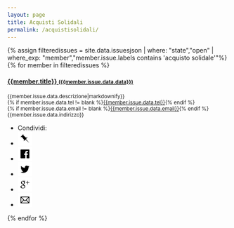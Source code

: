 ```yaml
---
layout: page
title: Acquisti Solidali
permalink: /acquistisolidali/
---
```

<div class="panel-group">
{% assign filteredissues = site.data.issuesjson | where: "state","open" | where_exp: "member","member.issue.labels contains 'acquisto solidale'"%}
{% for member in filteredissues %}

<div class="panel panel-default">
<div class="panel-heading">
<a href="/issues/{{ member.number | datapage_url: '.' }}">
<h4 class="panel-title">
{{member.title}} <small>({{member.issue.data.data}})</small>
</h4>
</a>
</div>
<div class="panel-body">
<small>
<div class="row"><div class="col-xs-12">{{member.issue.data.descrizione|markdownify}}</div></div>
<div class="row">
<div class="col-xs-6"><div class="col-xs-1"><i class="fa fa-phone"></i></div><div class="col-xs-11">{% if member.issue.data.tel != blank %}<a href="tel:{{member.issue.data.tel}}">{{member.issue.data.tel}}</a>{% endif %}</div></div>
<div class="col-xs-6"><div class="col-xs-1"><i class="fa fa-envelope"></i></div><div class="col-xs-11">{% if member.issue.data.email != blank %}<a href="mailto:{{member.issue.data.email}}">{{member.issue.data.email}}</a>{% endif %}</div></div>
</div>
<div class="row"><div class="col-xs-6"><div class="col-xs-1"><i class="fa fa-home"></i></div><div class="col-xs-11">{{member.issue.data.indirizzo}}</div></div><div class="col-xs-6"></div></div>

</small>
</div>
<div class="panel-footer">
<ul class="share-buttons">
  <li>Condividi:</li>
  <li><a href="https://www.covid19italia.info/issues/{{ member.number | datapage_url: '.' }}" title="Copia link"><img alt="Copia link" src="/img/icone/link.png"></a></li>
  <li><a href="https://www.facebook.com/sharer/sharer.php?u=https://www.covid19italia.info/issues/{{ member.number}}&title={{member.title|truncate:70|uri_escape}} | {{ site.title }}" title="Condividi su Facebook" target="_blank"><img alt="Condividi su Facebook" src="/img/icone/Facebook.png"></a></li>
  <li><a href="https://twitter.com/intent/tweet?url=https://www.covid19italia.info/issues/{{ member.number | datapage_url: '.' }}&text={{member.title|truncate:50|uri_escape}}&via=terremotocentro&hashtags=terremotocentroitalia" target="_blank" title="Tweet"><img alt="Tweet" src="/img/icone/Twitter.png"></a></li>
 <li><a href="https://plus.google.com/share?url=https://www.covid19italia.info/issues/{{ member.number | datapage_url: '.' }}" target="_blank" title="Condividi su Google+"><img alt="Condividi su Google+" src="/img/icone/Google+.png"></a></li>
 <li><a data-proofer-ignore href="mailto:?subject={{member.title|truncate:70|uri_escape}} | {{site.title}}&body={{member.title|truncate:70|uri_escape}}%20Clicca qui:%20https://www.covid19italia.info/issues/{{ member.number | datapage_url: '.' }}" title="Invia email"><img alt="Invia email" src="/img/icone/Email.png"></a></li>
</ul>
</div>
</div>
{% endfor %}
</div>
